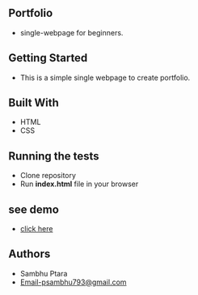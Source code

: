 ## Portfolio
-  single-webpage for beginners.
## Getting Started
- This is a simple single webpage to create portfolio.
## Built With
- HTML
- CSS
## Running the tests
- Clone repository
- Run **index.html** file in your browser
## see demo
- [click here](single-webpage.herokuapp.com)
## Authors
- Sambhu Ptara
- Email-psambhu793@gmail.com

